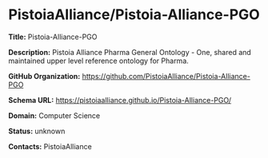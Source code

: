 # PistoiaAlliance/Pistoia-Alliance-PGO

**Title:** Pistoia-Alliance-PGO

**Description:** Pistoia Alliance Pharma General Ontology - One, shared and maintained upper level reference ontology for Pharma.

**GitHub Organization:** https://github.com/PistoiaAlliance/Pistoia-Alliance-PGO

**Schema URL:** https://pistoiaalliance.github.io/Pistoia-Alliance-PGO/



**Domain:** Computer Science

**Status:** unknown



**Contacts:** PistoiaAlliance